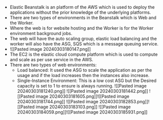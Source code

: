 * Elastic Beanstalk is an platform of the AWS which is used to deploy the applications without the prior knowledge of the underlying platforms.
* There are two types of environments in the Beanstalk which is Web and the Worker.
* Where the web is for website hosting and the Worker is for the Worker environment background jobs. 
* The web will have the auto scaling group, elastic load balancing and the worker will also have the ASG, SQS which is a message queuing service.
* ![[Pasted image 20240303180147.png]]
* The EC2 is the elastic cloud compute platform which is used to compute and scale as per use service in the AWS.
* There are two types of web environments:
	* Load balanced: It used the ASG to scale the application as per the usage and if the load increases then the instances also increase.
	* Single-Instance Environment: This is a low cost ASG but the Desired capacity is set to 1 to ensure is always running.
 ![[Pasted image 20240303181240.png]]
![[Pasted image 20240303181442.png]]
![[Pasted image 20240303181605.png]]![[Pasted image 20240303181744.png]]
![[Pasted image 20240303182853.png]]![[Pasted image 20240303183103.png]]
![[Pasted image 20240303184059.png]]![[Pasted image 20240303185931.png]]